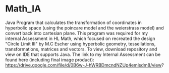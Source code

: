# Math_IA
Java Program that calculates the transformation of coordinates in hyperbolic space (using the poincare model and the weierstrass model) and convert back into cartesian plane. This program was required for my internal Assessment in HL Math, which focused on recreated the design "Circle Limit III" by M.C Escher using hyperbolic geometry, tessellations, transformations, matrices and vectors. To view, download repository and view on IDE that supports Java. The link to my Internal Assessment can be found here (including final image product): https://drive.google.com/file/d/0B6w-J-hWRBDmcndNZUp4emlsdm8/view?

